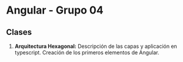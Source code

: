 # Angular - Grupo 04

## Clases

1. **Arquitectura Hexagonal:** Descripción de las capas y aplicación en typescript. Creación de los primeros elementos de Angular.
